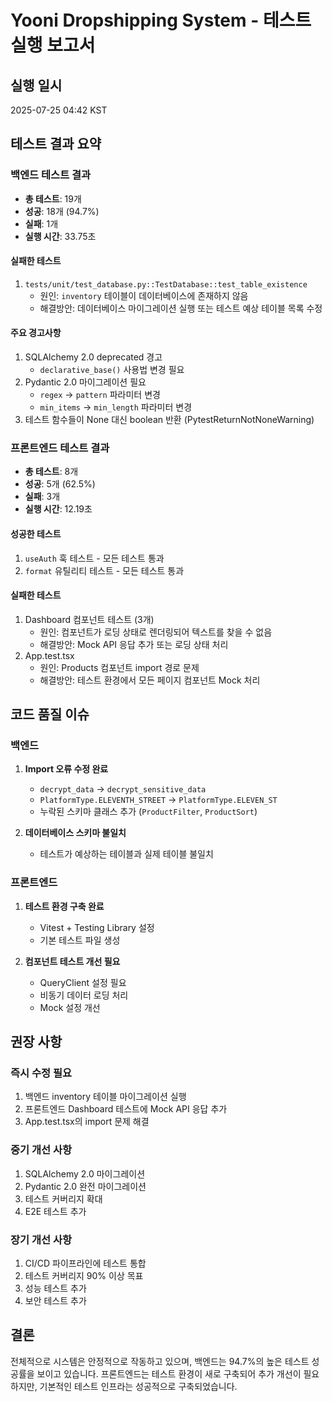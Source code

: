 # Yooni Dropshipping System - 테스트 실행 보고서

## 실행 일시
2025-07-25 04:42 KST

## 테스트 결과 요약

### 백엔드 테스트 결과
- **총 테스트**: 19개
- **성공**: 18개 (94.7%)
- **실패**: 1개
- **실행 시간**: 33.75초

#### 실패한 테스트
1. `tests/unit/test_database.py::TestDatabase::test_table_existence`
   - 원인: `inventory` 테이블이 데이터베이스에 존재하지 않음
   - 해결방안: 데이터베이스 마이그레이션 실행 또는 테스트 예상 테이블 목록 수정

#### 주요 경고사항
1. SQLAlchemy 2.0 deprecated 경고
   - `declarative_base()` 사용법 변경 필요
2. Pydantic 2.0 마이그레이션 필요
   - `regex` → `pattern` 파라미터 변경
   - `min_items` → `min_length` 파라미터 변경
3. 테스트 함수들이 None 대신 boolean 반환 (PytestReturnNotNoneWarning)

### 프론트엔드 테스트 결과
- **총 테스트**: 8개
- **성공**: 5개 (62.5%)
- **실패**: 3개
- **실행 시간**: 12.19초

#### 성공한 테스트
1. `useAuth` 훅 테스트 - 모든 테스트 통과
2. `format` 유틸리티 테스트 - 모든 테스트 통과

#### 실패한 테스트
1. Dashboard 컴포넌트 테스트 (3개)
   - 원인: 컴포넌트가 로딩 상태로 렌더링되어 텍스트를 찾을 수 없음
   - 해결방안: Mock API 응답 추가 또는 로딩 상태 처리
2. App.test.tsx
   - 원인: Products 컴포넌트 import 경로 문제
   - 해결방안: 테스트 환경에서 모든 페이지 컴포넌트 Mock 처리

## 코드 품질 이슈

### 백엔드
1. **Import 오류 수정 완료**
   - `decrypt_data` → `decrypt_sensitive_data`
   - `PlatformType.ELEVENTH_STREET` → `PlatformType.ELEVEN_ST`
   - 누락된 스키마 클래스 추가 (`ProductFilter`, `ProductSort`)

2. **데이터베이스 스키마 불일치**
   - 테스트가 예상하는 테이블과 실제 테이블 불일치

### 프론트엔드
1. **테스트 환경 구축 완료**
   - Vitest + Testing Library 설정
   - 기본 테스트 파일 생성

2. **컴포넌트 테스트 개선 필요**
   - QueryClient 설정 필요
   - 비동기 데이터 로딩 처리
   - Mock 설정 개선

## 권장 사항

### 즉시 수정 필요
1. 백엔드 inventory 테이블 마이그레이션 실행
2. 프론트엔드 Dashboard 테스트에 Mock API 응답 추가
3. App.test.tsx의 import 문제 해결

### 중기 개선 사항
1. SQLAlchemy 2.0 마이그레이션
2. Pydantic 2.0 완전 마이그레이션
3. 테스트 커버리지 확대
4. E2E 테스트 추가

### 장기 개선 사항
1. CI/CD 파이프라인에 테스트 통합
2. 테스트 커버리지 90% 이상 목표
3. 성능 테스트 추가
4. 보안 테스트 추가

## 결론
전체적으로 시스템은 안정적으로 작동하고 있으며, 백엔드는 94.7%의 높은 테스트 성공률을 보이고 있습니다. 프론트엔드는 테스트 환경이 새로 구축되어 추가 개선이 필요하지만, 기본적인 테스트 인프라는 성공적으로 구축되었습니다.